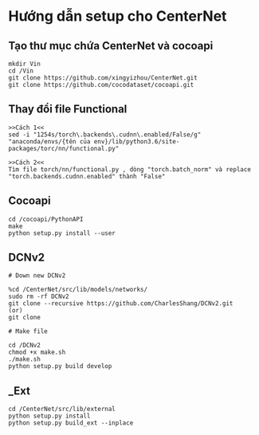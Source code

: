 # Hướng dẫn setup cho CenterNet
## Tạo thư mục chứa CenterNet và cocoapi

```
mkdir Vin 
cd /Vin 
git clone https://github.com/xingyizhou/CenterNet.git
git clone https://github.com/cocodataset/cocoapi.git
```
## Thay đổi file Functional
```
>>Cách 1<< 
sed -i "1254s/torch\.backends\.cudnn\.enabled/False/g" "anaconda/envs/{tên của env}/lib/python3.6/site-packages/torc/nn/functional.py"

>>Cách 2<<
Tìm file torch/nn/functional.py , dòng "torch.batch_norm" và replace "torch.backends.cudnn.enabled" thành "False"
```

## Cocoapi 
```
cd /cocoapi/PythonAPI
make
python setup.py install --user
```

## DCNv2 
```
# Down new DCNv2 

%cd /CenterNet/src/lib/models/networks/
sudo rm -rf DCNv2
git clone --recursive https://github.com/CharlesShang/DCNv2.git
(or)
git clone

# Make file 

cd /DCNv2
chmod +x make.sh
./make.sh
python setup.py build develop
```

## _Ext 
```
cd /CenterNet/src/lib/external
python setup.py install 
python setup.py build_ext --inplace
```
